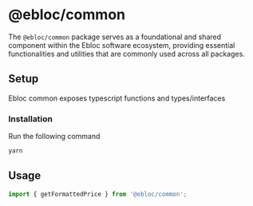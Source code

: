 # @ebloc/common
The `@ebloc/common` package serves as a foundational and shared component within the Ebloc software ecosystem, providing essential functionalities and utilities that are commonly used across all packages.

## Setup
Ebloc common exposes typescript functions and types/interfaces

### Installation
Run the following command
```bash
yarn
```

## Usage
```ts
import { getFormattedPrice } from '@ebloc/common';
```
